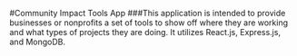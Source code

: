 #Community Impact Tools App
###This application is intended to provide businesses or nonprofits a set of tools to show off where they are working and what types of projects they are doing. It utilizes React.js, Express.js, and MongoDB. 
